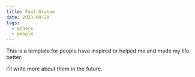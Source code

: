 ```yaml
---
title: Paul Graham
date: 2023-09-29
tags:
  - others
  - people
---
```


This is a template for people have inspired or helped me and made my life better.

I'll write more about them in the future.